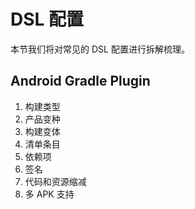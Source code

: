 # DSL 配置

本节我们将对常见的 DSL 配置进行拆解梳理。

## Android Gradle Plugin

1. 构建类型
2. 产品变种
3. 构建变体
4. 清单条目
5. 依赖项
6. 签名
7. 代码和资源缩减
8. 多 APK 支持